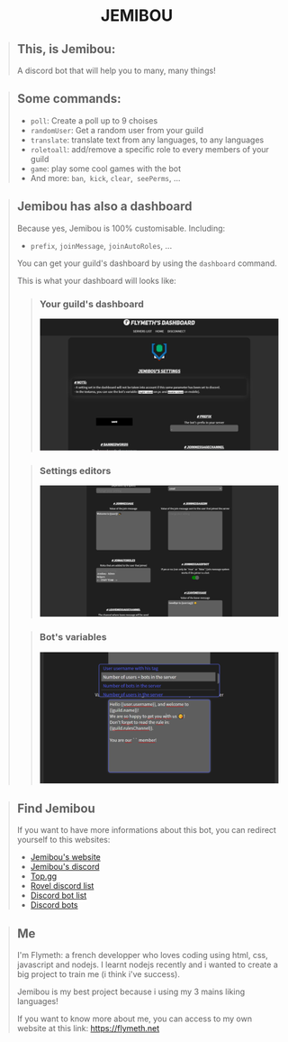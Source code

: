 # JEMIBOU
> ## This, is Jemibou:
> A discord bot that will help you to many, many things!

> ## Some commands:
> - `poll`: Create a poll up to 9 choises
> - `randomUser`: Get a random user from your guild
> - `translate`: translate text from any languages, to any languages
> - `roletoall`: add/remove a specific role to every members of your guild
> - `game`: play some cool games with the bot
> - And more: `ban`,` kick`, `clear`,` seePerms`, ...

> ## Jemibou has also a dashboard
> Because yes, Jemibou is 100% customisable. Including:
> - `prefix`, `joinMessage`, `joinAutoRoles`, ...
> 
> You can get your guild's dashboard by using the `dashboard` command.
> 
> This is what your dashboard will looks like:
> > ### Your guild's dashboard
> > ![Jemibou's guild dashboard](https://github.com/Flymeth/Jemibou/blob/main/screenshots/dashboard1.PNG?raw=true)
> 
> > ### Settings editors
> > ![Jemibou's guild settings](https://github.com/Flymeth/Jemibou/blob/main/screenshots/dashboard2.PNG?raw=true)
> 
> > ### Bot's variables
> > ![Bot's variables on joinMessageDM](https://github.com/Flymeth/Jemibou/blob/main/screenshots/dashboard3.PNG?raw=true)

> ## Find Jemibou
> If you want to have more informations about this bot, you can redirect yourself to this websites:
> - [Jemibou's website](http://jemibou.tk)
> - [Jemibou's discord](https://discord.gg/CPKfxVGTCe)
> - [Top.gg](https://top.gg/bot/859139199172083713)
> - [Rovel discord list](https://discord.rovelstars.com/bots/859139199172083713)
> - [Discord bot list](https://discordbotlist.com/bots/jemibou)
> - [Discord bots](https://discord.bots.gg/bots/859139199172083713)

> ## Me
> I'm Flymeth: a french developper who loves coding using html, css, javascript and nodejs. I learnt nodejs recently and i wanted to create a big project to train me (i think i've success).
> 
> Jemibou is my best project because i using my 3 mains liking languages!
> 
> If you want to know more about me, you can access to my own website at this link: https://flymeth.net

<style>
    h1 {text-align: center}
</style>